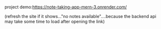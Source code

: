 project demo:https://note-taking-app-mern-3.onrender.com/


(refresh the site if it shows..."no notes available"....because the backend api may take some time to load after opening the link)
